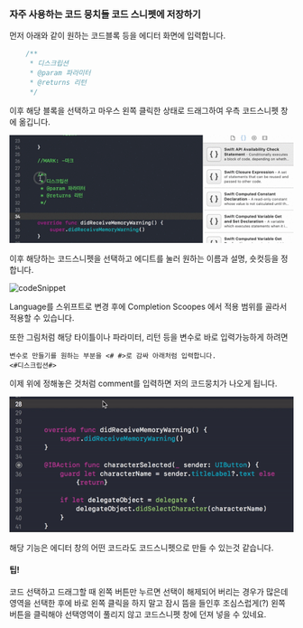 ### 자주 사용하는 코드 뭉치들 코드 스니펫에 저장하기



먼저 아래와 같이 원하는 코드블록 등을 에디터 화면에 입력합니다.

~~~swift
    /**
     * 디스크립션
     * @param 파라미터
     * @returns 리턴
     */
~~~



이후 해당 블록을 선택하고 마우스 왼쪽 클릭한 상태로 드래그하여 우측 코드스니펫 창에 옮깁니다.

![codeSnippet_ani_01](../img/codeSnippet_ani_01.gif)



이후 해당하는 코드스니펫을 선택하고 에디트를 눌러 원하는 이름과 설명, 숏컷등을 정합니다.

![codeSnippet](../../../Desktop/codeSnippet.png)

Language를 스위프트로 변경 후에 Completion Scoopes 에서 적용 범위를 골라서 적용할 수 있습니다.

또한 그림처럼 해당 타이틀이나 파라미터, 리턴 등을 변수로 바로 입력가능하게 하려면

~~~
변수로 만들기를 원하는 부분을 <# #>로 감싸 아래처럼 입력합니다.
<#디스크립션#>
~~~



이제 위에 정해놓은 것처럼 comment를 입력하면 저의 코드뭉치가 나오게 됩니다.

![codeSnippet_ani_02](../img/codeSnippet_ani_02.gif)



해당 기능은 에디터 창의 어떤 코드라도 코드스니펫으로 만들 수 있는것 같습니다.



#### 팁! 

코드 선택하고 드래그할 때 왼쪽 버튼만 누르면 선택이 해제되어 버리는 경우가 많은데 영역을 선택한 후에 바로 왼쪽 클릭을 하지 말고 잠시 뜸을 들인후 조심스럽게(?) 왼쪽 버튼을 클릭해야 선택영역이 풀리지 않고 코드스니펫 창에 던져 넣을 수 있네요.